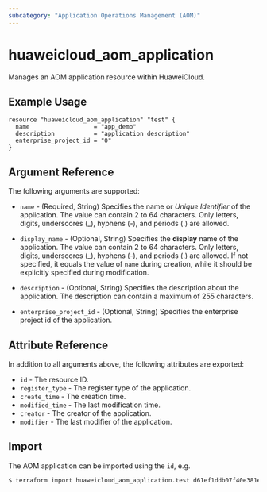 ```yaml
---
subcategory: "Application Operations Management (AOM)"
---
```


# huaweicloud_aom_application

Manages an AOM application resource within HuaweiCloud.

## Example Usage

```hcl
resource "huaweicloud_aom_application" "test" {
  name                  = "app_demo"
  description           = "application description"
  enterprise_project_id = "0"
}
```

## Argument Reference

The following arguments are supported:

* `name` - (Required, String) Specifies the name or *Unique Identifier* of the application. The value can contain
  2 to 64 characters. Only letters, digits, underscores (_), hyphens (-), and periods (.) are allowed.

* `display_name` - (Optional, String) Specifies the **display** name of the application. The value can contain
  2 to 64 characters. Only letters, digits, underscores (_), hyphens (-), and periods (.) are allowed.
  If not specified, it equals the value of `name` during creation, while it should be explicitly specified during modification.

* `description` - (Optional, String) Specifies the description about the application.
  The description can contain a maximum of 255 characters.

* `enterprise_project_id` - (Optional, String) Specifies the enterprise project id of the application.

## Attribute Reference

In addition to all arguments above, the following attributes are exported:

* `id` - The resource ID.
* `register_type` - The register type of the application.
* `create_time` - The creation time.
* `modified_time` - The last modification time.
* `creator` - The creator of the application.
* `modifier` - The last modifier of the application.

## Import

The AOM application can be imported using the `id`, e.g.

```bash
$ terraform import huaweicloud_aom_application.test d61ef1ddb07f40e381ee37a000512caa
```
